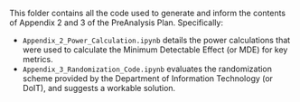 This folder contains all the code used to generate and inform the contents of Appendix 2 and 3 of the PreAnalysis Plan.
Specifically:
* `Appendix_2_Power_Calculation.ipynb` details the power calculations that were used to calculate the Minimum Detectable Effect (or MDE) for key metrics.
* `Appendix_3_Randomization_Code.ipynb` evaluates the randomization scheme provided by the Department of Information Technology (or DoIT), and suggests a workable solution.
